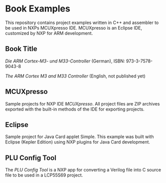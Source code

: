 # Book Examples

This repository contains project examples written in C++ and assembler to be used in NXPs MCUXpresso IDE.
MCUXpresso is an Eclipse IDE, customized by NXP for ARM development.

## Book Title

*Die ARM Cortex-M3- und M33-Controller* (German), ISBN: 973-3-7578-9043-8

*The ARM Cortex M3 and M33 Controller* (English, not published yet)

## MCUXpresso

Sample projects for NXP IDE *MCUXpresso*.
All project files are ZIP archives exported with the built-in methods of the IDE for exporting projects.

## Eclipse

Sample project for Java Card applet Simple.
This example was built with Eclipse (Kepler Edition) using NXP plugins for Java Card development.

## PLU Config Tool

The *PLU Config Tool* is a NXP app for converting a Verilog file into C source file to be used in a LCP55S69 project.
